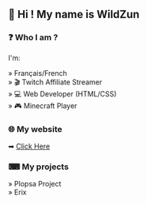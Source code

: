 ## 👋 Hi ! My name is WildZun

### ❓ Who I am ?
I'm: 

» Français/French  
» 🎬 Twitch Affiliate Streamer  
» 💻 Web Developer (HTML/CSS)  
» 🎮 Minecraft Player  

### 🌐 My website  
➡ [Click Here](https://wildzun.fr/)

### ⌨ My projects

» Plopsa Project  
» Erix  

